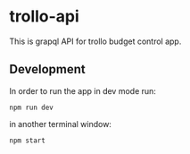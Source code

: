 # trollo-api

This is grapql API for trollo budget control app.

## Development

In order to run the app in dev mode run:

```
npm run dev
```

in another terminal window:

```
npm start
```
